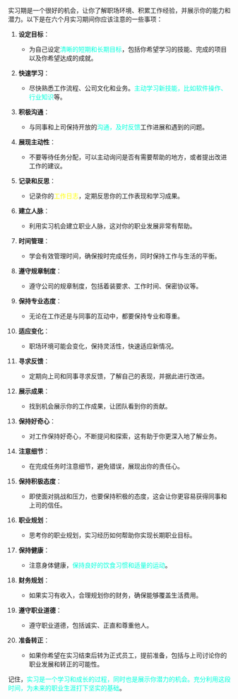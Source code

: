 实习期是一个很好的机会，让你了解职场环境、积累工作经验，并展示你的能力和潜力。以下是在六个月实习期间你应该注意的一些事项：

1. **设定目标**：
   - 为自己设定<font color="#00ffdc">清晰的短期和长期目标</font>，包括你希望学习的技能、完成的项目以及你希望达成的成就。

2. **快速学习**：
   - 尽快熟悉工作流程、公司文化和业务。<font color="#00ffdc">主动学习新技能，比如软件操作、行业知识</font>等。

3. **积极沟通**：
   - 与同事和上司保持开放的<font color="#00ffdc">沟通，及时反馈</font>工作进展和遇到的问题。

4. **展现主动性**：
   - 不要等待任务分配，可以主动询问是否有需要帮助的地方，或者提出改进工作的建议。

5. **记录和反思**：
   - 记录你的<font color="#ffff00">工作日志</font>，定期反思你的工作表现和学习成果。

6. **建立人脉**：
   - 利用实习机会建立职业人脉，这对你的职业发展非常有帮助。

7. **时间管理**：
   - 学会有效管理时间，确保按时完成任务，同时保持工作与生活的平衡。

8. **遵守规章制度**：
   - 遵守公司的规章制度，包括着装要求、工作时间、保密协议等。

9. **保持专业态度**：
   - 无论在工作还是与同事的互动中，都要保持专业和尊重。

10. **适应变化**：
    - 职场环境可能会变化，保持灵活性，快速适应新情况。

11. **寻求反馈**：
    - 定期向上司和同事寻求反馈，了解自己的表现，并据此进行改进。

12. **展示成果**：
    - 找到机会展示你的工作成果，让团队看到你的贡献。

13. **保持好奇心**：
    - 对工作保持好奇心，不断提问和探索，这有助于你更深入地了解业务。

14. **注意细节**：
    - 在完成任务时注意细节，避免错误，展现出你的责任心。

15. **保持积极态度**：
    - 即使面对挑战和压力，也要保持积极的态度，这会让你更容易获得同事和上司的信任。

16. **职业规划**：
    - 思考你的职业规划，实习经历如何帮助你实现长期职业目标。

17. **保持健康**：
    - 注意身体健康，<font color="#00ffdc">保持良好的饮食习惯和适量的运动</font>。

18. **财务规划**：
    - 如果实习有收入，合理规划你的财务，确保能够覆盖生活费用。

19. **遵守职业道德**：
    - 遵守职业道德，包括诚实、正直和尊重他人。

20. **准备转正**：
    - 如果你希望在实习结束后转为正式员工，提前准备，包括与上司讨论你的职业发展和转正的可能性。

记住，<font color="#00ffdc">实习是一个学习和成长的过程，同时也是展示你潜力的机会。充分利用这段时间，为未来的职业生涯打下坚实的基础</font>。
